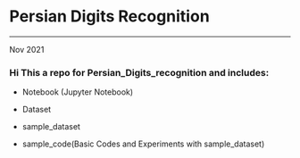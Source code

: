 # Persian Digits Recognition
------
Nov 2021


### Hi This a repo for Persian_Digits_recognition and includes:

* Notebook (Jupyter Notebook)
* Dataset

* sample_dataset
* sample_code(Basic Codes and Experiments with sample_dataset)
